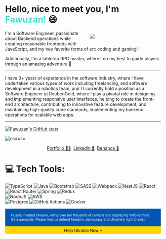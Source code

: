 <h1> Hello, nice to meet you, I'm <strong style="color:#41ded3">Fawuzan!</strong>  😄</h1>

<img style="padding:10px" align="right" width="220" src="https://i.pinimg.com/originals/d9/bb/49/d9bb49ceafc6488856d774d62fdfa478.jpg">

<p> I'm a Software  Engineer, passionate about Backend operations while creating reasonable frontends with JavaScript, and my two favorite forms of art: coding and gaming!</p>
Additionally, I'm a tabletop RPG master, where I do my best to guide players through an amazing adventure 🎲
<hr>
I have 3+ years of experience in the software industry, where I have undertaken various types of work including freelancing, and software development in a robotics team, and I I currently hold a position as a Software Engineer at ReubenGold, where I play a pivotal role in designing and implementing responsive user interfaces, helping to create the front-end architecture, contributing to innovative feature development, and maintaining high-quality code standards, implementing my backend operations for scalable web apps.
<hr>


[![Fawuzan's GitHub stats](https://github-readme-stats.vercel.app/api?username=LLxD&hide=stars&show_icons=true&theme=dark#gh-dark-mode-only&count_private=true)](https://github.com/fawuzantech/github-readme-stats)

<p align="left"> <img src="https://komarev.com/ghpvc/?username=elcruzo&label=Profile%20views&color=0e75b6&style=flat" alt="elcruzo" /> </p>

<center>

[Portfolio 👨‍🎓](https:///)&nbsp;
[LinkedIn 💼](https://www.linkedin.com/in/ibrahimfawuzan/)&nbsp;
[Behance 🎨](https://www.behance.net/)

</center>


# 💻 Tech Tools:
![TypeScript](https://img.shields.io/badge/typescript-%23007ACC.svg?style=for-the-badge&logo=typescript&logoColor=white) 
![Java](https://img.shields.io/badge/java-%23ED8B00.svg?style=for-the-badge&logo=openjdk&logoColor=white) 
![Bootstrap](https://img.shields.io/badge/bootstrap-%238511FA.svg?style=for-the-badge&logo=bootstrap&logoColor=white) 
![SASS](https://img.shields.io/badge/SASS-hotpink.svg?style=for-the-badge&logo=SASS&logoColor=white)
![Webpack](https://img.shields.io/badge/webpack-%238DD6F9.svg?style=for-the-badge&logo=webpack&logoColor=black)
![NestJS](https://img.shields.io/badge/nestjs-%23E0234E.svg?style=for-the-badge&logo=nestjs&logoColor=white)
![React](https://img.shields.io/badge/react-%2320232a.svg?style=for-the-badge&logo=react&logoColor=%2361DAFB) 
![React Router](https://img.shields.io/badge/React_Router-CA4245?style=for-the-badge&logo=react-router&logoColor=white) 
![Spring](https://img.shields.io/badge/spring-%236DB33F.svg?style=for-the-badge&logo=spring&logoColor=white) 
![Redux](https://img.shields.io/badge/redux-%23593d88.svg?style=for-the-badge&logo=redux&logoColor=white)  
![NodeJS](https://img.shields.io/badge/node.js-6DA55F?style=for-the-badge&logo=node.js&logoColor=white)
![AWS](https://img.shields.io/badge/AWS-%23FF9900.svg?style=for-the-badge&logo=amazon-aws&logoColor=white)  
![Postgres](https://img.shields.io/badge/postgres-%23316192.svg?style=for-the-badge&logo=postgresql&logoColor=white)
![GitHub Actions](https://img.shields.io/badge/github%20actions-%232671E5.svg?style=for-the-badge&logo=githubactions&logoColor=white) 
![Docker](https://img.shields.io/badge/docker-%230db7ed.svg?style=for-the-badge&logo=docker&logoColor=white) 

[![SWUbanner](https://raw.githubusercontent.com/vshymanskyy/StandWithUkraine/main/banner2-direct.svg)](https://vshymanskyy.github.io/StandWithUkraine)


